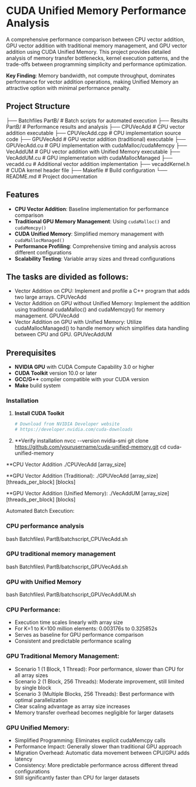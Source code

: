 # CUDA Unified Memory Performance Analysis

A comprehensive performance comparison between CPU vector addition, GPU vector addition with traditional memory management, and GPU vector addition using CUDA Unified Memory. This project provides detailed analysis of memory transfer bottlenecks, kernel execution patterns, and the trade-offs between programming simplicity and performance optimization.

**Key Finding**: Memory bandwidth, not compute throughput, dominates performance for vector addition operations, making Unified Memory an attractive option with minimal performance penalty.

## Project Structure
├── Batchfiles PartB/          # Batch scripts for automated execution
├── Results PartB/             # Performance results and analysis
├── CPUVecAdd                  # CPU vector addition executable
├── CPUVecAdd.cpp             # CPU implementation source code
├── GPUVecAdd                 # GPU vector addition (traditional) executable
├── GPUVecAdd.cu              # GPU implementation with cudaMalloc/cudaMemcpy
├── VecAddUM                  # GPU vector addition with Unified Memory executable
├── VecAddUM.cu               # GPU implementation with cudaMallocManaged
├── vecadd.cu                 # Additional vector addition implementation
├── vecaddKernel.h            # CUDA kernel header file
├── Makefile                  # Build configuration
└── README.md                 # Project documentation

## Features

- **CPU Vector Addition**: Baseline implementation for performance comparison
- **Traditional GPU Memory Management**: Using `cudaMalloc()` and `cudaMemcpy()`
- **CUDA Unified Memory**: Simplified memory management with `cudaMallocManaged()`
- **Performance Profiling**: Comprehensive timing and analysis across different configurations
- **Scalability Testing**: Variable array sizes and thread configurations

## The tasks are divided as follows:

- Vector Addition on CPU:
Implement and profile a C++ program that adds two large arrays. CPUVecAdd
- Vector Addition on GPU without Unified Memory:
Implement the addition using traditional cudaMalloc() and cudaMemcpy() for memory management. GPUVecAdd
- Vector Addition on GPU with Unified Memory:
Utilize cudaMallocManaged() to handle memory which simplifies data handling between CPU and GPU. GPUVecAddUM

## Prerequisites

- **NVIDIA GPU** with CUDA Compute Capability 3.0 or higher
- **CUDA Toolkit** version 10.0 or later
- **GCC/G++** compiler compatible with your CUDA version
- **Make** build system

### Installation

1. **Install CUDA Toolkit**
   ```bash
   # Download from NVIDIA Developer website
   # https://developer.nvidia.com/cuda-downloads
2. **Verify installation
   nvcc --version
    nvidia-smi
git clone https://github.com/yourusername/cuda-unified-memory.git
cd cuda-unified-memory

**CPU Vector Addition
  ./CPUVecAdd [array_size]

**GPU Vector Addition (Traditional):
  ./GPUVecAdd [array_size] [threads_per_block] [blocks]

**GPU Vector Addition (Unified Memory):
  ./VecAddUM [array_size] [threads_per_block] [blocks]

Automated Batch Execution: 
### CPU performance analysis
bash Batchfiles\ PartB/batchscript_CPUVecAdd.sh

### GPU traditional memory management
bash Batchfiles\ PartB/batchscript_GPUVecAdd.sh

### GPU with Unified Memory
bash Batchfiles\ PartB/batchscript_GPUVecAddUM.sh

### CPU Performance:

- Execution time scales linearly with array size
- For K=1 to K=100 million elements: 0.003176s to 0.325852s
- Serves as baseline for GPU performance comparison
- Consistent and predictable performance scaling

### GPU Traditional Memory Management:

- Scenario 1 (1 Block, 1 Thread): Poor performance, slower than CPU for all array sizes
- Scenario 2 (1 Block, 256 Threads): Moderate improvement, still limited by single block
- Scenario 3 (Multiple Blocks, 256 Threads): Best performance with optimal parallelization
- Clear scaling advantage as array size increases
- Memory transfer overhead becomes negligible for larger datasets

### GPU Unified Memory:

- Simplified Programming: Eliminates explicit cudaMemcpy calls
- Performance Impact: Generally slower than traditional GPU approach
- Migration Overhead: Automatic data movement between CPU/GPU adds latency
- Consistency: More predictable performance across different thread configurations
- Still significantly faster than CPU for larger datasets



